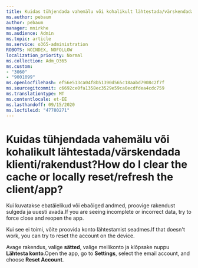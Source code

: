 ```yaml
---
title: Kuidas tühjendada vahemälu või kohalikult lähtestada/värskendada klienti/rakendust?
ms.author: pebaum
author: pebaum
manager: mnirkhe
ms.audience: Admin
ms.topic: article
ms.service: o365-administration
ROBOTS: NOINDEX, NOFOLLOW
localization_priority: Normal
ms.collection: Adm_O365
ms.custom:
- "3060"
- "9001099"
ms.openlocfilehash: ef56e513ca04f8b51390d565c18aabd7908c2f7f
ms.sourcegitcommit: c6692ce0fa1358ec3529e59ca0ecdfdea4cdc759
ms.translationtype: MT
ms.contentlocale: et-EE
ms.lasthandoff: 09/15/2020
ms.locfileid: "47780271"
---
```

# <a name="how-do-i-clear-the-cache-or-locally-resetrefresh-the-clientapp"></a><span data-ttu-id="f0c94-102">Kuidas tühjendada vahemälu või kohalikult lähtestada/värskendada klienti/rakendust?</span><span class="sxs-lookup"><span data-stu-id="f0c94-102">How do I clear the cache or locally reset/refresh the client/app?</span></span>

<span data-ttu-id="f0c94-103">Kui kuvatakse ebatäielikud või ebaõiged andmed, proovige rakendust sulgeda ja uuesti avada.</span><span class="sxs-lookup"><span data-stu-id="f0c94-103">If you are seeing incomplete or incorrect data, try to force close and reopen the app.</span></span>  

<span data-ttu-id="f0c94-104">Kui see ei toimi, võite proovida konto lähtestamist seadmes.</span><span class="sxs-lookup"><span data-stu-id="f0c94-104">If that doesn't work, you can try to reset the account on the device.</span></span>
 
<span data-ttu-id="f0c94-105">Avage rakendus, valige **sätted**, valige meilikonto ja klõpsake nuppu **Lähtesta konto**.</span><span class="sxs-lookup"><span data-stu-id="f0c94-105">Open the app, go to **Settings**, select the email account, and choose **Reset Account**.</span></span>
